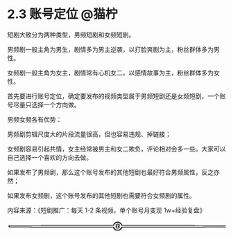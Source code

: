 # 2.3 账号定位 @猫柠

短剧大致分为两种类型，男频短剧和女频短剧。

男频剧一般主角为男生，剧情多为男主逆袭，以打脸爽剧为主，粉丝群体多为男性。

女频剧一般主角为女主，剧情常有心机女二，以感情故事为主，粉丝群体多为女性。

首先要进行账号定位，确定要发布的视频类型属于男频短剧还是女频短剧，一个账号尽量只选择一个方向做。

男频女频各有优势：

男频剧剪辑尺度大的片段流量很高，但也容易违规、掉链接；

女频剧容易引起共情，女主经常被男主和女二欺负，评论相对会多一些。大家可以自己选择一个喜欢的方向去做。

如果发布了男频剧，那么这个账号发布的其他短剧也最好符合男频属性，反之亦然；

如果发布女频剧，这个账号发布的其他短剧也需要符合女频剧的属性。

内容来源：《短剧推广：每天 1-2 条视频，单个账号月变现 1w+经验复盘》

![](img/e3f2879ffbe01683a4abd019b77011d8.png)